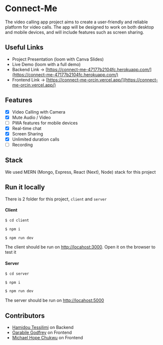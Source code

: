 # Connect-Me

The video calling app project aims to create a user-friendly and reliable platform for video calls. The app will be designed to work on both desktop and mobile devices, and will include features such as screen sharing.

## Useful Links

- Project Presentation (loom with Canva Slides)
- Live Demo (loom with a full demo)
- Backend Link -> [https://connect-me-47177b2104fc.herokuapp.com/](https://connect-me-47177b2104fc.herokuapp.com/)
- Frontend Link -> [https://connect-me-orcin.vercel.app/](https://connect-me-orcin.vercel.app/)

## Features

- [x] Video Calling with Camera
- [x] Mute Audio / Video 
- [ ] PWA features for mobile devices
- [x] Real-time chat
- [x] Screen Sharing
- [x] Unlimited duration calls
- [ ] Recording

## Stack

We used MERN (Mongo, Express, React (Next), Node) stack for this project

## Run it locally

There is 2 folder for this project, `client` and `server`

#### Client
```bash
$ cd client

$ npm i

$ npm run dev
```
The client should be run on [http://locahost:3000](http://locahost:3000). Open it on the browser to test it

#### Server
```bash
$ cd server

$ npm i

$ npm run dev
```
The server should be run on [http://locahost:5000](http://locahost:5000)

## Contributors

- [Hamidou Tessilimi](https://github.com/hamid-yg) on Backend
- [Oarabile Godfrey](https://github.com/Leboe3002) on Frontend
- [Michael Hope Chukwu](https://github.com/ujuhope) on Frontend
